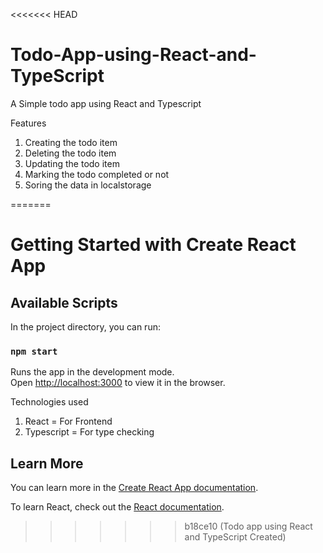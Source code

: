 <<<<<<< HEAD
# Todo-App-using-React-and-TypeScript
A Simple todo app using React and Typescript

Features
1) Creating the todo item
2) Deleting the todo item
3) Updating the todo item
4) Marking the todo completed or not
5) Soring the data in localstorage

=======
# Getting Started with Create React App

## Available Scripts

In the project directory, you can run:

### `npm start`

Runs the app in the development mode.\
Open [http://localhost:3000](http://localhost:3000) to view it in the browser.

Technologies used
1) React = For Frontend
2) Typescript = For type checking
## Learn More

You can learn more in the [Create React App documentation](https://facebook.github.io/create-react-app/docs/getting-started).

To learn React, check out the [React documentation](https://reactjs.org/).
>>>>>>> b18ce10 (Todo app using React and TypeScript Created)

